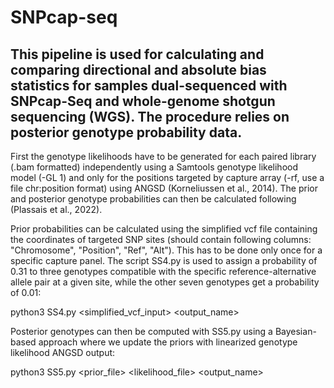 # SNPcap-seq
## This pipeline is used for calculating and comparing directional and absolute bias statistics for samples dual-sequenced with SNPcap-Seq and whole-genome shotgun sequencing (WGS). The procedure relies on posterior genotype probability data.

First the genotype likelihoods have to be generated for each paired library (.bam formatted) independently using a Samtools genotype likelihood model (-GL 1) and only for the positions targeted by capture array (-rf, use a file chr:position format) using ANGSD (Korneliussen et al., 2014). The prior and posterior genotype probabilities can then be calculated following (Plassais et al., 2022).

Prior probabilities can be calculated using the simplified vcf file containing the coordinates of targeted SNP sites (should contain following columns: "Chromosome", "Position", "Ref", "Alt"). This has to be done only once for a specific capture panel. The script SS4.py is used to assign a probability of 0.31 to three genotypes compatible with the specific reference-alternative allele pair at a given site, while the other seven genotypes get a probability of 0.01:

python3 SS4.py <simplified_vcf_input> <output_name>

Posterior genotypes can then be computed with SS5.py using a Bayesian-based approach where we update the priors with linearized genotype likelihood ANGSD output:

python3 SS5.py <prior_file> <likelihood_file> <output_name>
